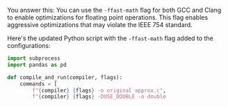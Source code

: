 

You answer this:
You can use the `-ffast-math` flag for both GCC and Clang to enable optimizations for floating point operations. This flag enables aggressive optimizations that may violate the IEEE 754 standard.

Here's the updated Python script with the `-ffast-math` flag added to the configurations:

```python
import subprocess
import pandas as pd

def compile_and_run(compiler, flags):
    commands = [
        f"{compiler} {flags} -o original approx.c",
        f"{compiler} {flags} -DUSE_DOUBLE -o double
